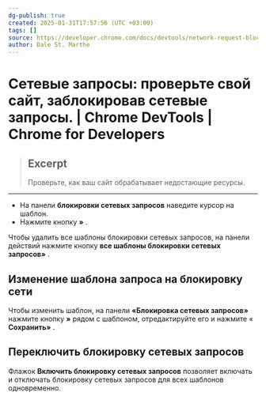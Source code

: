```yaml
---
dg-publish: true
created: 2025-01-31T17:57:56 (UTC +03:00)
tags: []
source: https://developer.chrome.com/docs/devtools/network-request-blocking?hl=ru
author: Dale St. Marthe
---
```


# Сетевые запросы: проверьте свой сайт, заблокировав сетевые запросы.  |  Chrome DevTools  |  Chrome for Developers

> ## Excerpt
> Проверьте, как ваш сайт обрабатывает недостающие ресурсы.

---

-   На панели **блокировки сетевых запросов** наведите курсор на шаблон.
-   Нажмите кнопку **»** .

Чтобы удалить все шаблоны блокировки сетевых запросов, на панели действий нажмите кнопку **все шаблоны блокировки сетевых запросов»** .

## Изменение шаблона запроса на блокировку сети

Чтобы изменить шаблон, на панели **«Блокировка сетевых запросов»** нажмите кнопку **»** рядом с шаблоном, отредактируйте его и нажмите « **Сохранить»** .

## Переключить блокировку сетевых запросов

Флажок **Включить блокировку сетевых запросов** позволяет включать и отключать блокировку сетевых запросов для всех шаблонов одновременно. 